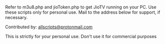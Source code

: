 
Refer to m3u8.php and jioToken.php to get JioTV running on your PC.
Use these scripts only for personal use. Mail to the address below for support, if necessary.

Contributed by: allscripts@protonmail.com

This is strictly for your personal use. Don't use it for commercial purposes
